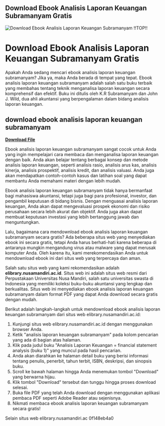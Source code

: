 ## Download Ebook Analisis Laporan Keuangan Subramanyam Gratis

 
![Download Ebook Analisis Laporan Keuangan Subramanyam !!TOP!!](https://encrypted-tbn3.gstatic.com/images?q=tbn:ANd9GcR9ae8_bJvclv8hXRNoNq8wp2CmgYWQJCJT1jAmSxUKr7YrEONsGlRI_9mE)

 
# Download Ebook Analisis Laporan Keuangan Subramanyam Gratis
 
Apakah Anda sedang mencari ebook analisis laporan keuangan subramanyam? Jika ya, maka Anda berada di tempat yang tepat. Ebook analisis laporan keuangan subramanyam adalah salah satu buku terbaik yang membahas tentang teknik menganalisa laporan keuangan secara komprehensif dan efektif. Buku ini ditulis oleh K.R Subramanyam dan John J. Wild, dua ahli akuntansi yang berpengalaman dalam bidang analisis laporan keuangan.
 
## download ebook analisis laporan keuangan subramanyam


[**Download File**](https://kneedacexbrew.blogspot.com/?d=2tLRoS)

 
Ebook analisis laporan keuangan subramanyam sangat cocok untuk Anda yang ingin mempelajari cara membaca dan menganalisa laporan keuangan dengan baik. Anda akan belajar tentang berbagai konsep dan metode analisis laporan keuangan, seperti analisis rasio, analisis arus kas, analisis kinerja, analisis prospektif, analisis kredit, dan analisis valuasi. Anda juga akan mendapatkan contoh-contoh kasus dan latihan soal yang dapat membantu Anda memahami materi dengan lebih mudah.
 
Ebook analisis laporan keuangan subramanyam tidak hanya bermanfaat bagi mahasiswa akuntansi, tetapi juga bagi para profesional, investor, dan pengambil keputusan di bidang bisnis. Dengan menguasai analisis laporan keuangan, Anda akan dapat mengevaluasi prospek ekonomi dan risiko perusahaan secara lebih akurat dan objektif. Anda juga akan dapat membuat keputusan investasi yang lebih bertanggung jawab dan menguntungkan.
 
Lalu, bagaimana cara mendownload ebook analisis laporan keuangan subramanyam secara gratis? Ada beberapa situs web yang menyediakan ebook ini secara gratis, tetapi Anda harus berhati-hati karena beberapa di antaranya mungkin mengandung virus atau malware yang dapat merusak komputer Anda. Oleh karena itu, kami merekomendasikan Anda untuk mendownload ebook ini dari situs web yang terpercaya dan aman.
 
Salah satu situs web yang kami rekomendasikan adalah **elibrary.nusamandiri.ac.id**. Situs web ini adalah situs web resmi dari Perpustakaan Universitas Nusa Mandiri, salah satu universitas swasta di Indonesia yang memiliki koleksi buku-buku akuntansi yang lengkap dan berkualitas. Situs web ini menyediakan ebook analisis laporan keuangan subramanyam dalam format PDF yang dapat Anda download secara gratis dengan mudah.
 
Berikut adalah langkah-langkah untuk mendownload ebook analisis laporan keuangan subramanyam dari situs web elibrary.nusamandiri.ac.id:
 
1. Kunjungi situs web elibrary.nusamandiri.ac.id dengan menggunakan browser Anda.
2. Ketik "analisis laporan keuangan subramanyam" pada kolom pencarian yang ada di bagian atas halaman.
3. Klik pada judul buku "Analisis Laporan Keuangan = financial statement analysis (buku 1)" yang muncul pada hasil pencarian.
4. Anda akan diarahkan ke halaman detail buku yang berisi informasi tentang penulis, penerbit, tahun terbit, ISBN, deskripsi, dan sinopsis buku.
5. Scroll ke bawah halaman hingga Anda menemukan tombol "Download" yang berwarna hijau.
6. Klik tombol "Download" tersebut dan tunggu hingga proses download selesai.
7. Buka file PDF yang telah Anda download dengan menggunakan aplikasi pembaca PDF seperti Adobe Reader atau sejenisnya.
8. Nikmati membaca ebook analisis laporan keuangan subramanyam secara gratis!

Selain situs web elibrary.nusamandiri.ac
 0f148eb4a0
